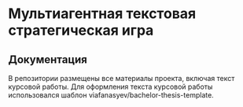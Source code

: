 # Мультиагентная текстовая стратегическая игра

## Документация
В репозитории размещены все материалы проекта, включая текст курсовой работы.
Для оформления текста курсовой работы использовался шаблон viafanasyev/bachelor-thesis-template.